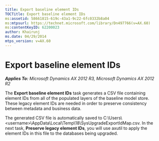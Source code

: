```yaml
---
title: Export baseline element IDs
TOCTitle: Export baseline element IDs
ms:assetid: 58661815-619c-43a1-9c22-6fc0332b8a04
ms:mtpsurl: https://technet.microsoft.com/library/Dn497766(v=AX.60)
ms:contentKeyID: 62200023
author: Khairunj
ms.date: 04/29/2014
mtps_version: v=AX.60
---
```


# Export baseline element IDs 


_**Applies To:** Microsoft Dynamics AX 2012 R3, Microsoft Dynamics AX 2012 R2_

The **Export baseline element IDs** task generates a CSV file containing element IDs from all of the populated layers of the baseline model store. These legacy element IDs are needed in order to preserve consistency between metadata and business data.

The generated CSV file is automatically saved to C:\\Users\\\<username\>\\AppData\\Local\\Temp\\18\\SysUpgradeExportIdMap.csv. In the next task, **Preserve legacy element IDs**, you will use axutil to apply the element IDs in this file to the databases being upgraded.

  


